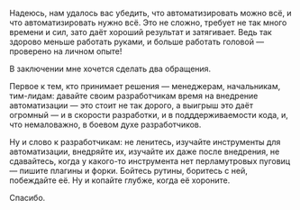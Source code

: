 Надеюсь, нам удалось вас убедить, что автоматизировать можно всё, и что автоматизировать нужно всё. Это не сложно, требует не так много времени и сил, зато даёт хороший результат и затягивает. Ведь так здорово меньше работать руками, и больше работать головой — проверено на личном опыте!

В заключении мне хочется сделать два обращения.

Первое к тем, кто принимает решения — менеджерам, начальникам, тим-лидам: давайте своим разработчикам время на внедрение автоматизации — это стоит не так дорого, а выигрыш это даёт огромный — и в скорости разработки, и в подддерживаемости кода, и, что немаловажно, в боевом духе разработчиков.

Ну и слово к разработчикам: не ленитесь, изучайте инструменты для автоматизации, внедряйте их, изучайте их даже после внедрения, не сдавайтесь, когда у какого-то инструмента нет перламутровых пуговиц — пишите плагины и форки. Бойтесь рутины, боритесь с ней, побеждайте её. Ну и копайте глубже, когда её хороните.

Спасибо.
